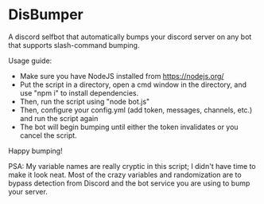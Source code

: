 # DisBumper
A discord selfbot that automatically bumps your discord server on any bot that supports slash-command bumping.

Usage guide:

- Make sure you have NodeJS installed from https://nodejs.org/
- Put the script in a directory, open a cmd window in the directory, and use "npm i" to install dependencies.
- Then, run the script using "node bot.js"
- Then, configure your config.yml (add token, messages, channels, etc.) and run the script again
- The bot will begin bumping until either the token invalidates or you cancel the script.

Happy bumping!

PSA: My variable names are really cryptic in this script; I didn't have time to make it look neat. Most of the crazy variables and randomization are to bypass detection from Discord and the bot service you are using to bump your server.
